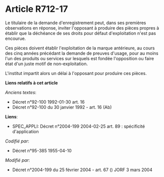 # Article R712-17

Le titulaire de la demande d'enregistrement peut, dans ses premières observations en réponse, inviter l'opposant à produire
des pièces propres à établir que la déchéance de ses droits pour défaut d'exploitation n'est pas encourue.

Ces pièces doivent établir l'exploitation de la marque antérieure, au cours des cinq années précédant la demande de preuves
d'usage, pour au moins l'un des produits ou services sur lesquels est fondée l'opposition ou faire état d'un juste motif de
non-exploitation.

L'institut impartit alors un délai à l'opposant pour produire ces pièces.

**Liens relatifs à cet article**

_Anciens textes_:

  - Décret n°92-100 1992-01-30 art. 16
  - Décret n°92-100 du 30 janvier 1992 - art. 16 (Ab)

**Liens**:

  - SPEC_APPLI: Décret n°2004-199 2004-02-25 art. 89 : spécificité d'application

_Codifié par_:

  - Décret n°95-385 1955-04-10

_Modifié par_:

  - Décret n°2004-199 du 25 février 2004 - art. 67 () JORF 3 mars 2004
